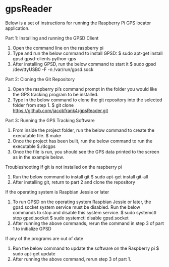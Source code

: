 # gpsReader
Below is a set of instructions for running the Raspberry Pi GPS locator application.

Part 1: Installing and running the GPSD Client
1.	Open the command line on the raspberry pi
2.	Type and run the below command to install GPSD:
    $ sudo apt-get install gpsd gpsd-clients python-gps 
3.	After installing GPSD, run the below command to start it
    $ sudo gpsd /dev/ttyUSB0 -F -n /var/run/gpsd.sock 
    
Part 2: Cloning the Git Repository
1.	Open the raspberry pi’s command prompt in the folder you would like the GPS tracking program to be installed. 
2.	Type in the below command to clone the git repository into the selected folder from step 1.
    $ git clone https://github.com/jacobfrank4/gpsReader.git

Part 3: Running the GPS Tracking Software
1.	From inside the project folder, run the below command to create the executable file.
    $ make
2.	Once the project has been built, run the below command to run the executable
    $./dcgps
3.	Once the file is run, you should see the GPS data printed to the screen as in the example below.
 
Troubleshooting
If git is not installed on the raspberry pi
1.	Run the below command to install git
    $ sudo apt-get install git-all
2.	After installing git, return to part 2 and clone the repository

If the operating system is Raspbian Jessie or later
1.	To run GPSD on the operating system Raspbian Jessie or later, the gpsd.socket system service must be disabled. Run the below commands to stop and disable this system service.
    $ sudo systemctl stop gpsd.socket
    $ sudo systemctl disable gpsd.socket
2.	After running the above commands, rerun the command in step 3 of part 1 to initialize GPSD

If any of the programs are out of date
1.	Run the below command to update the software on the Raspberry pi
    $ sudo apt-get update
2.	After running the above command, rerun step 3 of part 1.
